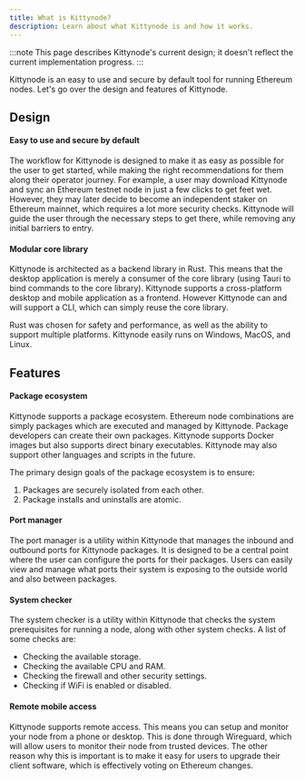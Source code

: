 ```yaml
---
title: What is Kittynode?
description: Learn about what Kittynode is and how it works.
---
```


:::note
This page describes Kittynode's current design; it doesn't reflect the current implementation progress.
:::

Kittynode is an easy to use and secure by default tool for running Ethereum nodes. Let's go over the design and features of Kittynode.

## Design

#### Easy to use and secure by default

The workflow for Kittynode is designed to make it as easy as possible for the user to get started, while making the right recommendations for them along their operator journey. For example, a user may download Kittynode and sync an Ethereum testnet node in just a few clicks to get feet wet. However, they may later decide to become an independent staker on Ethereum mainnet, which requires a lot more security checks. Kittynode will guide the user through the necessary steps to get there, while removing any initial barriers to entry.

#### Modular core library

Kittynode is architected as a backend library in Rust. This means that the desktop application is merely a consumer of the core library (using Tauri to bind commands to the core library). Kittynode supports a cross-platform desktop and mobile application as a frontend. However Kittynode can and will support a CLI, which can simply reuse the core library.

Rust was chosen for safety and performance, as well as the ability to support multiple platforms. Kittynode easily runs on Windows, MacOS, and Linux.

## Features

#### Package ecosystem

Kittynode supports a package ecosystem. Ethereum node combinations are simply packages which are executed and managed by Kittynode. Package developers can create their own packages. Kittynode supports Docker images but also supports direct binary executables. Kittynode may also support other languages and scripts in the future.

The primary design goals of the package ecosystem is to ensure:

1. Packages are securely isolated from each other.
2. Package installs and uninstalls are atomic.

#### Port manager

The port manager is a utility within Kittynode that manages the inbound and outbound ports for Kittynode packages. It is designed to be a central point where the user can configure the ports for their packages. Users can easily view and manage what ports their system is exposing to the outside world and also between packages.

#### System checker

The system checker is a utility within Kittynode that checks the system prerequisites for running a node, along with other system checks. A list of some checks are:

- Checking the available storage.
- Checking the available CPU and RAM.
- Checking the firewall and other security settings.
- Checking if WiFi is enabled or disabled.

#### Remote mobile access

Kittynode supports remote access. This means you can setup and monitor your node from a phone or desktop. This is done through Wireguard, which will allow users to monitor their node from trusted devices. The other reason why this is important is to make it easy for users to upgrade their client software, which is effectively voting on Ethereum changes.
